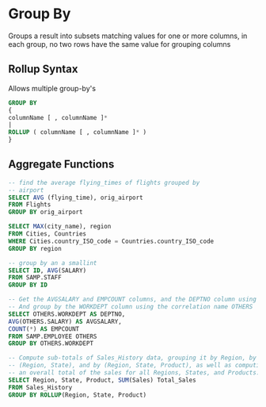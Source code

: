 # Group By
Groups a result into subsets matching values for one or more columns, in each group, no two rows have the same value for grouping columns  

## Rollup Syntax  
Allows multiple group-by's  
```SQL  
GROUP BY 
{
columnName [ , columnName ]*  
|
ROLLUP ( columnName [ , columnName ]* )
}
```

## Aggregate Functions
```SQL
-- find the average flying_times of flights grouped by
-- airport
SELECT AVG (flying_time), orig_airport
FROM Flights
GROUP BY orig_airport

SELECT MAX(city_name), region
FROM Cities, Countries
WHERE Cities.country_ISO_code = Countries.country_ISO_code
GROUP BY region

-- group by an a smallint
SELECT ID, AVG(SALARY)
FROM SAMP.STAFF
GROUP BY ID

-- Get the AVGSALARY and EMPCOUNT columns, and the DEPTNO column using the AS clause
-- And group by the WORKDEPT column using the correlation name OTHERS
SELECT OTHERS.WORKDEPT AS DEPTNO,
AVG(OTHERS.SALARY) AS AVGSALARY,
COUNT(*) AS EMPCOUNT
FROM SAMP.EMPLOYEE OTHERS
GROUP BY OTHERS.WORKDEPT

-- Compute sub-totals of Sales_History data, grouping it by Region, by
-- (Region, State), and by (Region, State, Product), as well as computing
-- an overall total of the sales for all Regions, States, and Products:
SELECT Region, State, Product, SUM(Sales) Total_Sales
FROM Sales_History 
GROUP BY ROLLUP(Region, State, Product)
```

